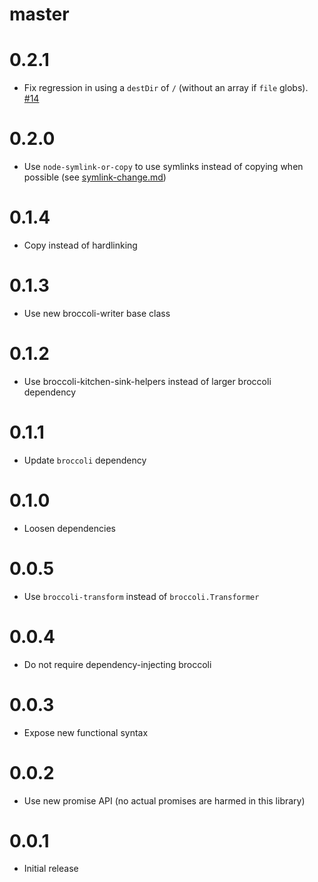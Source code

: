 # master

# 0.2.1

* Fix regression in using a `destDir` of `/` (without an array if `file` globs). [#14](https://github.com/joliss/broccoli-static-compiler/pull/14)

# 0.2.0

* Use `node-symlink-or-copy` to use symlinks instead of copying when possible (see
  [symlink-change.md](https://github.com/broccolijs/broccoli/blob/master/docs/symlink-change.md))

# 0.1.4

* Copy instead of hardlinking

# 0.1.3

* Use new broccoli-writer base class

# 0.1.2

* Use broccoli-kitchen-sink-helpers instead of larger broccoli dependency

# 0.1.1

* Update `broccoli` dependency

# 0.1.0

* Loosen dependencies

# 0.0.5

* Use `broccoli-transform` instead of `broccoli.Transformer`

# 0.0.4

* Do not require dependency-injecting broccoli

# 0.0.3

* Expose new functional syntax

# 0.0.2

* Use new promise API (no actual promises are harmed in this library)

# 0.0.1

* Initial release
